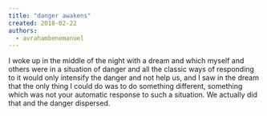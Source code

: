 ```yaml
---
title: "danger awakens"
created: 2018-02-22
authors: 
  - avrahambenemanuel
---
```


I woke up in the middle of the night with a dream and which myself and others were in a situation of danger and all the classic ways of responding to it would only intensify the danger and not help us, and I saw in the dream that the only thing I could do was to do something different, something which was not your automatic response to such a situation. We actually did that and the danger dispersed.
